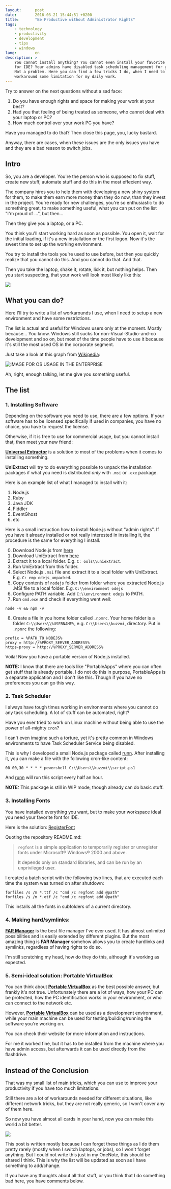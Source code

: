 ```yaml
---
layout:      post
date:        2016-03-21 15:44:51 +0200
title:       "Be Productive without Administrator Rights"
tags:
    - technology
    - productivity
    - development
    - tips
    - windows
lang:        en
description: >
    You cannot install anything? You cannot even install your favorite font
    for IDE? Your admins have disabled task scheduling management for you?
    Not a problem. Here you can find a few tricks I do, when I need to
    workaround some limitation for my daily work.
---
```

Try to answer on the next questions without a sad face:

1. Do you have enough rights and space for making your work at your best?
2. Had you that feeling of being treated as someone, who cannot deal with your laptop or PC?
3. How much control over your work PC you have?

Have you managed to do that? Then close this page, you, lucky bastard.

Anyway, there are cases, when these issues are the only issues you have and they are a bad reason to switch jobs.

## Intro

So, you are a developer. You're the person who is supposed to fix stuff, create new stuff, automate stuff and do this in the most effecient way.

The company hires you to help them with developing a new shiny system for them, to make them earn more money than they do now, than they invest in the project. You're ready for new challenges, you're so enthusiastic to do something great, to make something useful, what you can put on the list "I'm proud of ...", but then...

Then they give you a laptop, or a PC.

You think you'll start working hard as soon as possible. You open it, wait for the initial loading, if it's a new installation or the first logon. Now it's the sweet time to set up the working environment.

You try to install the tools you're used to use before, but then you quickly realize that you cannot do this. And you cannot do that. And that.

Then you take the laptop, shake it, rotate, lick it, but nothing helps. Then you start suspecting, that your work will look most likely like this:

![](https://media.giphy.com/media/fml0xetKPK1Ec/giphy.gif)

## What you can do?

Here I'll try to write a list of workarounds I use, when I need to setup a new environment and have some restrictions.

The list is actual and useful for Windows users only at the moment. Mostly because... You know. Windows still sucks for non-Visual-Studio-and-co development and so on, but most of the time people have to use it because it's still the most used OS in the corporate segment.

Just take a look at this graph from [Wikipedia](https://en.wikipedia.org/wiki/Usage_share_of_operating_systems):

![IMAGE FOR OS USAGE IN THE ENTERPRISE](https://upload.wikimedia.org/wikipedia/commons/8/81/Operatingsystem_market_share.svg)

Ah, right, enough talking, let me give you something useful.

## The list

### 1. Installing Software

Depending on the software you need to use, there are a few options. If your software has to be licensed specifically if used in companies, you have no choice, you have to request the license.

Otherwise, if it is free to use for commercial usage, but you cannot install that, then meet your new friend:

[**Universal Extractor**](http://legroom.net/software/uniextract) is a solution to most of the problems when it comes to installing something.

**UniExtract** will try to do everything possible to unpack the installation packages if what you need is distributed *only* with `.msi` or `.exe` package.

Here is an example list of what I managed to install with it:

1. Node.js
2. Ruby
3. Java JDK
4. Fiddler
5. EventGhost
6. etc

Here is a small instruction how to install Node.js without "admin rights". If you have it already installed or not really interested in installing it, the procedure is the same for everything I install.

0. Download Node.js from [here](https://nodejs.org/en/download/stable/)
1. Download UniExtract from [here](http://legroom.net/scripts/download.php?file=uniextract161_noinst)
2. Extract it to a local folder. E.g. `C: ools\\uniextract`.
3. Run UniExtract from this folder.
4. Select Node.js `.msi` file and extract it to a local folder with UniExtract. E.g. `C: emp
odejs_unpacked`.
5. Copy contents of `nodejs` folder from folder where you extracted Node.js .MSI file to a local folder. E.g. `C:\\environment
odejs`
6. Configure PATH variable. Add `C:\\environment
odejs` to PATH.
7. Run `cmd.exe` and check if everything went well:
```
node -v && npm -v
```
8. Create a file in you home folder called `.npmrc`. Your home folder is a folder `C:\\Users\\%USERNAME%`, e.g. `C:\\Users\\kuzzmi`, directory. Put in `.npmrc` the following:
```
prefix = %PATH_TO_NODEJS%
proxy = http://%PROXY_SERVER_ADDRESS%
https-proxy = http://%PROXY_SERVER_ADDRESS%
```

Voilà! Now you have a portable version of Node.js installed.

**NOTE:** I know that there are tools like "PortableApps" where you can often get stuff that is already portable. I do not do this in purpose, PortableApps is a separate application and I don't like this. Though if you have no preferences you can go this way.

### 2. Task Scheduler

I always have tough times working in environments where you cannot do any task scheduling. A lot of stuff can be automated, right?

Have you ever tried to work on Linux machine without being able to use the power of all-mighty `cron`?

I can't even imagine such a torture, yet it's pretty common in Windows environments to have Task Scheduler Service being disabled.

This is why I developed a small Node.js package called [runn](https://www.npmjs.com/package/runnjs). After installing it, you can make a file with the following cron-like content:

```
00 00,30 * * * * powershell C:\\Users\\kuzzmi\\script.ps1
```

And [runn](https://www.npmjs.com/package/runnjs) will run this script every half an hour.

**NOTE:** This package is still in WIP mode, though already can do basic stuff.

### 3. Installing Fonts

You have installed everything you want, but to make your workspace ideal you need your favorite font for IDE.

Here is the solution: [RegisterFont](https://github.com/dcpurton/regfont)

Quoting the repository README.md:

> `regfont` is a simple application to temporarily register or unregister fonts
> under Microsoft® Windows® 2000 and above.
>
> It depends only on standard libraries, and can be run by an unprivileged user.

I created a batch script with the following two lines, that are executed each time the system was turned on after shutdown:

```
forfiles /s /m *.ttf /c "cmd /c regfont add @path"
forfiles /s /m *.otf /c "cmd /c regfont add @path"
```

This installs all the fonts in subfolders of a current directory.

### 4. Making hard/symlinks:

[**FAR Manager**](http://www.farmanager.com/) is the best file manager I've ever used. It has almost unlimited possibilities and is easily extended by different plugins. But the most amazing thing is **FAR Manager** somehow allows you to create hardlinks and symlinks, regardless of having rights to do so.

I'm still scratching my head, how do they do this, although it's working as expected.

### 5. Semi-ideal solution: Portable VirtualBox

You can think about [**Portable VirtualBox**](http://www.vbox.me/) as the best possible answer, but frankly it's not true. Unfortunately there are a lot of ways, how your PC can be protected, how the PC identification works in your environment, or who can connect to the network etc.

However, [**Portable VirtualBox**](http://www.vbox.me/) can be used as a development environment, while your main machine can be used for testing/building/running the software you're working on.

You can check their website for more information and instructions.

For me it worked fine, but it has to be installed from the machine where you have admin access, but afterwards it can be used directly from the flashdrive.

## Instead of the Conclusion

That was my small list of main tricks, which you can use to improve your productivity if you have too much limitations.

Still there are a lot of workarounds needed for different situations, like different network tricks, but they are not really generic, so I won't cover any of them here.

So now you have almost all cards in your hand, now you can make this world a bit better.

![](http://i.imgur.com/P2Fptsu.gif)

This post is written mostly because I can forget these things as I do them pretty rarely (mostly when I switch laptops, or jobs), so I won't forget anything. But I could not write this just in my OneNote, this should be shared I think. This is why the list will be updated as soon as I have something to add/change.

If you have any thoughts about all that stuff, or you think that I do something bad here, you have comments below.
